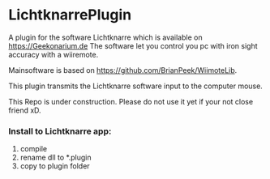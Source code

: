 # LichtknarrePlugin
A plugin for the software Lichtknarre which is available on https://Geekonarium.de The software let you control you pc with iron sight accuracy with a wiiremote.

Mainsoftware is based on https://github.com/BrianPeek/WiimoteLib.

This plugin transmits the Lichtknarre software input to the computer mouse.

This Repo is under construction. Please do not use it yet if your not close friend xD.

### Install to Lichtknarre app:
1. compile
2. rename dll to *.plugin
3. copy to plugin folder
